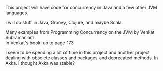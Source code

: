 This project will have code for concurrency in Java and a few other JVM languages.   

I will do stuff in Java, Groovy, Clojure, and maybe Scala.   

Many examples from  Programming Concurrency on the JVM by Venkat Subramaniam    
In Venkat's book: up to page 173   

I seem to be spending a lot of time in this project and another project dealing with obsolete classes and packages and deprecated methods. In Akka. I thought Akka was stable?    


